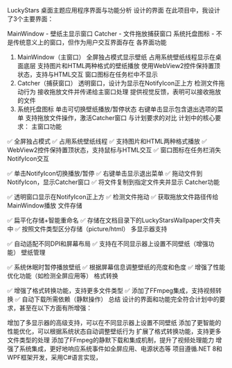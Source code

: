 LuckyStars 桌面主题应用程序界面与功能分析
设计的界面
在此项目中，我设计了3个主要界面：

MainWindow - 壁纸主显示窗口
Catcher - 文件拖放捕获窗口
系统托盘图标 - 不是传统意义上的窗口，但作为用户交互界面存在
各界面功能
1. MainWindow（主窗口）
全屏独占模式显示壁纸
占用系统壁纸线程显示在桌面底层
支持图片和HTML两种格式的壁纸播放
使用WebView2控件保持置顶状态，支持与HTML交互
窗口图标在任务栏中不显示
2. Catcher（捕获窗口）
透明窗口，设计为显示在NotifyIcon正上方
检测文件拖动行为
接收拖放文件并传递给主窗口处理
提供视觉反馈，表明可以接收拖放的文件
3. 系统托盘图标
单击可切换壁纸播放/暂停状态
右键单击显示包含退出选项的菜单
支持拖放文件操作，激活Catcher窗口
与计划要求的对比
计划中的核心要求：
主窗口功能

✅ 全屏独占模式
✅ 占用系统壁纸线程
✅ 支持图片和HTML两种格式播放
✅ WebView2控件保持置顶状态，支持鼠标与HTML交互
✅ 窗口图标在任务栏消失
NotifyIcon交互

✅ 单击NotifyIcon切换播放/暂停
✅ 右键单击显示退出菜单
✅ 拖动文件到NotifyIcon，显示Catcher窗口
✅ 将文件复制到指定文件夹并显示
Catcher功能

✅ 透明窗口显示在NotifyIcon正上方
✅ 检测文件拖动
✅ 获取拖放文件路径传给MainWindow播放
文件存储

✅ 扁平化存储+智能重命名
✅ 存储在文档目录下的LuckyStarsWallpaper文件夹中
✅ 按照文件类型区分存储（picture/html）
多显示器支持

✅ 自动适配不同DPI和屏幕布局
✅ 支持在不同显示器上设置不同壁纸（增强功能）
壁纸管理

✅ 系统休眠时暂停播放壁纸
✅ 根据屏幕信息调整壁纸的亮度和色度
✅ 增强了性能优化功能（如检测全屏应用等）
格式转换

✅ 增强了格式转换功能，支持更多文件类型
✅ 添加了FFmpeg集成，支持视频转换
✅ 自动下载所需依赖（静默操作）
总结
设计的界面和功能完全符合计划中的要求，甚至在以下方面有所增强：

增加了多显示器的高级支持，可以在不同显示器上设置不同壁纸
添加了更智能的性能优化，可以根据系统状态自动调整壁纸行为
扩展了格式转换功能，支持更多文件类型的处理
添加了FFmpeg的静默下载和集成机制，提升了视频处理能力
增强了系统集成，更好地响应系统事件如全屏应用、电源状态等
项目遵循.NET 8和WPF框架开发，采用C#语言实现，